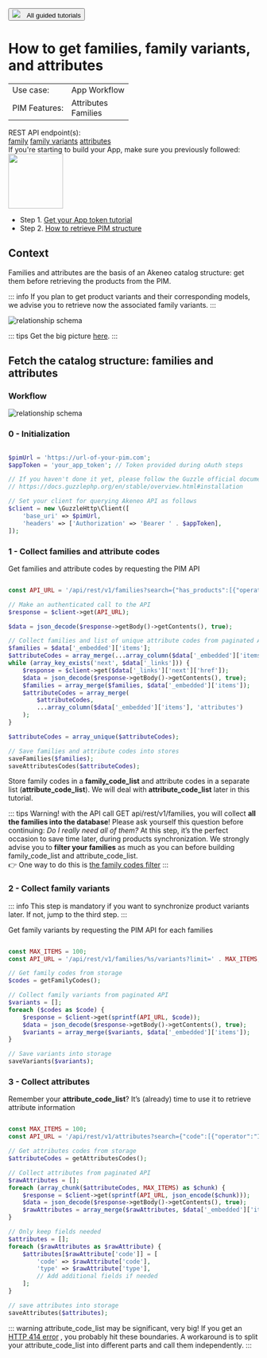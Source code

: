 <a href="/tutorials/homepage.html" class="back-button">
   <button>
      <img src="/img/icons/icon--arrow-back.svg" style="margin-right: 10px;">
      All guided tutorials
   </button>
</a>

# How to get families, family variants, and attributes

<table class="tag-container">
    <tr>
        <td>Use case:</td>
        <td>
            <div class="tag-not-selectable">
                <div class="tag-color tag-color-blue"></div>
                <div class="tag-label">App Workflow</div>
            </div>
        </td>
    </tr>
    <tr>
        <td>PIM Features:</td>
        <td class="td-features">
            <div class="tag-not-selectable">
                <div class="tag-color tag-color-orange"></div>
                <div class="tag-label">Attributes</div>
            </div>
            <div class="tag-not-selectable">
                <div class="tag-color tag-color-pink"></div>
                <div class="tag-label">Families</div>
            </div>
        </td>
    </tr>
</table>

<div class="endpoint-container">
    <div class="endpoint-text">REST API endpoint(s):</div>
    <a href="/api-reference.html#get_families" class="endpoint-link" target="_blank" rel="noopener noreferrer">family</a>
    <a href="/api-reference.html#Familyvariants" class="endpoint-link" target="_blank" rel="noopener noreferrer">family variants</a>
    <a href="/api-reference.html#Attribute" class="endpoint-link" target="_blank" rel="noopener noreferrer">attributes</a>
</div>

<div class="block-requirements">
    <div class="block-requirements-headline">
        If you're starting to build your App, make sure you previously followed:
    </div>
    <div class="block-requirements-row">
        <img src="../../img/illustrations/illus--Attributegroup.svg" width="110px">
        <div class="block-requirements-steps">
            <ul>
                <li>Step 1. <a href="how-to-get-your-app-token.html" target="_blank" rel="noopener noreferrer">Get your App token tutorial</a></li>
                <li>Step 2. <a href="how-to-retrieve-pim-structure.html" target="_blank" rel="noopener noreferrer">How to retrieve PIM structure</a></li>
            </ul>
        </div>
    </div>
</div>

## Context

Families and attributes are the basis of an Akeneo catalog structure: get them before retrieving the products from the PIM.

::: info
If you plan to get product variants and their corresponding models, we advise you to retrieve now the associated family variants.
:::

![relationship schema](../../img/getting-started/synchronize-pim-products/step-2-objects-relationship-schema.svg)

::: tips
Get the big picture <a href="/getting-started/synchronize-pim-products-6x/step-0.html" target="_blank" rel="noopener noreferrer">here</a>.
:::

## Fetch the catalog structure: families and attributes

### Workflow

![relationship schema](../../img/getting-started/synchronize-pim-products/step-2-steps-schema.svg)

### 0 - Initialization

```php [activate:PHP]

$pimUrl = 'https://url-of-your-pim.com';
$appToken = 'your_app_token'; // Token provided during oAuth steps

// If you haven't done it yet, please follow the Guzzle official documentation for installing the client 
// https://docs.guzzlephp.org/en/stable/overview.html#installation

// Set your client for querying Akeneo API as follows
$client = new \GuzzleHttp\Client([
    'base_uri' => $pimUrl,
    'headers' => ['Authorization' => 'Bearer ' . $appToken],
]);
```

### 1 - Collect families and attribute codes

Get families and attribute codes by requesting the PIM API

```php [activate:PHP]

const API_URL = '/api/rest/v1/families?search={"has_products":[{"operator":"=","value":true}]}';

// Make an authenticated call to the API
$response = $client->get(API_URL);

$data = json_decode($response->getBody()->getContents(), true);

// Collect families and list of unique attribute codes from paginated API
$families = $data['_embedded']['items'];
$attributeCodes = array_merge(...array_column($data['_embedded']['items'], 'attributes'));
while (array_key_exists('next', $data['_links'])) {
    $response = $client->get($data['_links']['next']['href']);
    $data = json_decode($response->getBody()->getContents(), true);
    $families = array_merge($families, $data['_embedded']['items']);
    $attributeCodes = array_merge(
        $attributeCodes,
        ...array_column($data['_embedded']['items'], 'attributes')
    );
}

$attributeCodes = array_unique($attributeCodes);

// Save families and attribute codes into stores
saveFamilies($families);
saveAttributesCodes($attributeCodes);
```

Store family codes in a <b>family_code_list</b> and attribute codes in a separate list (<b>attribute_code_list</b>). We will deal with <b>attribute_code_list</b> later in this tutorial.

::: tips
Warning! with the API call GET api/rest/v1/families, you will collect <b>all the families into the database</b>! Please ask yourself this question before continuing: <i>Do I really need all of them?</i> 
At this step, it’s the perfect occasion to save time later, during products synchronization. We strongly advise you to <b>filter your families</b> as much as you can before building family_code_list and attribute_code_list.<br> 
👉 One way to do this is <a href="/documentation/filter.html#by-family-codes" target="_blank" rel="noopener noreferrer">the family codes filter</a>
:::

### 2 - Collect family variants
::: info
This step is mandatory if you want to synchronize product variants later. If not, jump to the third step.
:::

Get family variants by requesting the PIM API for each families

```php [activate:PHP]

const MAX_ITEMS = 100;
const API_URL = '/api/rest/v1/families/%s/variants?limit=' . MAX_ITEMS;

// Get family codes from storage
$codes = getFamilyCodes();

// Collect family variants from paginated API
$variants = [];
foreach ($codes as $code) {
    $response = $client->get(sprintf(API_URL, $code));
    $data = json_decode($response->getBody()->getContents(), true);
    $variants = array_merge($variants, $data['_embedded']['items']);
}

// Save variants into storage
saveVariants($variants);
```

### 3 - Collect attributes

Remember your <b>attribute_code_list</b>? It’s (already) time to use it to retrieve attribute information

```php [activate:PHP]

const MAX_ITEMS = 100;
const API_URL = '/api/rest/v1/attributes?search={"code":[{"operator":"IN","value":%s}]}&limit=' . MAX_ITEMS;

// Get attributes codes from storage
$attributeCodes = getAttributesCodes();

// Collect attributes from paginated API
$rawAttributes = [];
foreach (array_chunk($attributeCodes, MAX_ITEMS) as $chunk) {
    $response = $client->get(sprintf(API_URL, json_encode($chunk)));
    $data = json_decode($response->getBody()->getContents(), true);
    $rawAttributes = array_merge($rawAttributes, $data['_embedded']['items']);
}

// Only keep fields needed
$attributes = [];
foreach ($rawAttributes as $rawAttribute) {
    $attributes[$rawAttribute['code']] = [
        'code' => $rawAttribute['code'],
        'type' => $rawAttribute['type'],
        // Add additional fields if needed
    ];
}

// save attributes into storage
saveAttributes($attributes);
```

::: warning
attribute_code_list may be significant, very big! If you get an <a href="https://www.w3.org/Protocols/rfc2616/rfc2616-sec10.html#sec10.4.15" target="_blank" rel="noopener noreferrer">HTTP 414 error</a>
, you probably hit these boundaries. A workaround is to split your attribute_code_list into different parts and call them independently.
:::
